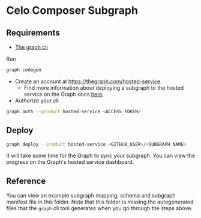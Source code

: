 # Celo Composer Subgraph

## Requirements

-   [The graph cli](https://www.npmjs.com/package/@graphprotocol/graph-cli)

Run

```bash
graph codegen
```

-   Create an account at https://thegraph.com/hosted-service.
    -   Find more information about deploying a subgraph to the hosted service on the Graph docs [here](https://thegraph.com/docs/en/hosted-service/deploy-subgraph-hosted/#create-a-hosted-service-account).
-   Authorize your cli

```bash
graph auth --product hosted-service <ACCESS_TOKEN>
```

## Deploy

```bash
graph deploy --product hosted-service <GITHUB_USER>/<SUBGRAPH NAME>
```

It will take some time for the Graph to sync your subgraph. You can view the progress on the Graph's hosted service dashboard.

## Reference

You can view an example subgraph mapping, schema and subgraph manifest file in this folder. Note that this folder is missing the autogenerated files that the `graph` cli tool generates when you go through the steps above.
